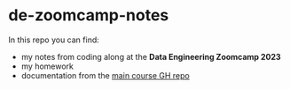 # de-zoomcamp-notes

In this repo you can find:
- my notes from coding along at the **Data Engineering Zoomcamp 2023**
- my homework
- documentation from the [main course GH repo](https://github.com/DataTalksClub/data-engineering-zoomcamp)
